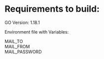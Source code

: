 # Requirements to build:

GO Version: 1.18.1

Environment file with Variables:

MAIL_TO \
MAIL_FROM \
MAIL_PASSWORD
